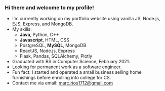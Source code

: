 ### Hi there and welcome to my profile!

- I’m currently working on my portfolio website using vanilla JS, Node.js, EJS, Express, and MongoDB.
- My skills:
    - **Java**, Python, C++
    - **Javascript**, HTML, CSS
    - PostgreSQL, **MySQL**, MongoDB
    - ReactJS, Node.js, Express
    - Flask, Pandas, SQLAlchemy, Plotly
- Graduated with BS in Computer Science, February 2021.
- Looking for permanent work as a software engineer. 
- Fun fact: I started and operated a small business selling home furnishings before enrolling into college for CS.
- Contact me via email: marc.rios1712@gmail.com
<!--
**mkurmarc/mkurmarc** is a ✨ _special_ ✨ repository because its `README.md` (this file) appears on your GitHub profile.

Here are some ideas to get you started:

- 🔭 I’m currently working on ...
- 🌱 I’m currently learning ...
- 👯 I’m looking to collaborate on ...
- 🤔 I’m looking for help with ...
- 💬 Ask me about ...
- 📫 How to reach me: ...
- 😄 Pronouns: ...
- ⚡ Fun fact: ...
-->
